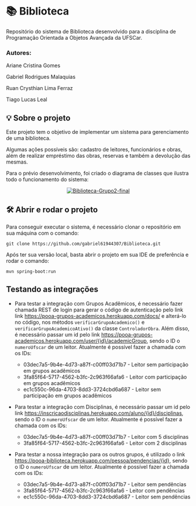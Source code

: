 # 📚 Biblioteca

Repositório do sistema de Biblioteca desenvolvido para a disciplina de Programação Orientada a Objetos Avançada da UFSCar.

### Autores:
Ariane Cristina Gomes

Gabriel Rodrigues Malaquias

Ruan Crysthian Lima Ferraz

Tiago Lucas Leal

## 💡 Sobre o projeto

Este projeto tem o objetivo de implementar um sistema para gerenciamento de uma biblioteca. 

Algumas ações possíveis são: cadastro de leitores, funcionários e obras, além de realizar empréstimo das obras, reservas e também a devolução das mesmas.

Para o prévio desenvolvimento, foi criado o diagrama de classes que ilustra todo o funcionamento do sistema:

<p align="center">
<a href="https://i.ibb.co/DtNhS30/Biblioteca-Grupo2-final.png"><img src="https://i.ibb.co/DtNhS30/Biblioteca-Grupo2-final.png" alt="Biblioteca-Grupo2-final" border="0"></a>
</p>


## 🛠️ Abrir e rodar o projeto

Para conseguir executar o sistema, é necessário clonar o repositório em sua máquina com o comando:
```
git clone https://github.com/gabriel61944307/Biblioteca.git
```

Após ter sua versão local, basta abrir o projeto em sua IDE de preferência e rodar o comando:
```
mvn spring-boot:run
```

## Testando as integrações

- Para testar a integração com Grupos Acadêmicos, é necessário fazer chamada REST de login para gerar o código de autenticação pelo link link https://pooa-grupos-academicos.herokuapp.com/docs/ e alterá-lo no código, nos métodos `verificarGrupoAcademico()` e `verificarGrupoAcademicoAtivo()` da classe `ControladorObra`. 
Além disso, é necessário passar um id pelo link https://pooa-grupos-academicos.herokuapp.com/user/{id}/academicGroup, sendo o ID o `numeroUfscar` de um leitor. Atualmente é possível fazer a chamada com os IDs:
  - 03dec7a5-9b4e-4d73-a87f-c00ff03d71b7 - Leitor sem participação em grupos acadêmicos
  - 3fa85f64-5717-4562-b3fc-2c963f66afa6 - Leitor com participação em grupos acadêmicos
  - ec1c550c-96da-4703-8dd3-3724cbd6a687 - Leitor sem participação em grupos acadêmicos


- Para testar a integração com Disciplinas, é necessário passar um id pelo link https://inscricaodisciplinas.herokuapp.com/aluno/{id}/disciplinas, sendo o ID o `numeroUfscar` de um leitor. Atualmente é possível fazer a chamada com os IDs:

  - 03dec7a5-9b4e-4d73-a87f-c00ff03d71b7 - Leitor com 5 disciplinas
  - 3fa85f64-5717-4562-b3fc-2c963f66afa6 - Leitor com 2 disciplinas
  

- Para testar a nossa integração para os outros grupos, é utilizado o link https://pooa-biblioteca.herokuapp.com/pessoa/pendencias/{id}, sendo o ID o `numeroUfscar` de um leitor. Atualmente é possível fazer a chamada com os IDs:
  - 03dec7a5-9b4e-4d73-a87f-c00ff03d71b7 - Leitor sem pendências
  - 3fa85f64-5717-4562-b3fc-2c963f66afa6 - Leitor com pendências
  - ec1c550c-96da-4703-8dd3-3724cbd6a687 - Leitor sem pendências